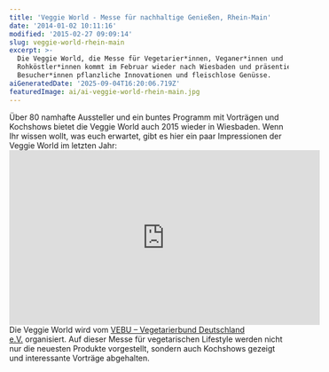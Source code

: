 ```yaml
---
title: 'Veggie World - Messe für nachhaltige Genießen, Rhein-Main'
date: '2014-01-02 10:11:16'
modified: '2015-02-27 09:09:14'
slug: veggie-world-rhein-main
excerpt: >-
  Die Veggie World, die Messe für Vegetarier*innen, Veganer*innen und
  Rohköstler*innen kommt im Februar wieder nach Wiesbaden und präsentiert den
  Besucher*innen pflanzliche Innovationen und fleischlose Genüsse.
aiGeneratedDate: '2025-09-04T16:20:06.719Z'
featuredImage: ai/ai-veggie-world-rhein-main.jpg
---
```


Über 80 namhafte Aussteller und ein buntes Programm mit Vorträgen und Kochshows bietet die Veggie World auch 2015 wieder in Wiesbaden. Wenn Ihr wissen wollt, was euch erwartet, gibt es hier ein paar Impressionen der Veggie World im letzten Jahr: <iframe src="https://www.youtube.com/embed/hrG9wE2Wm9Q" width="560" height="315" frameborder="0" allowfullscreen="allowfullscreen"></iframe>Die Veggie World wird vom [VEBU – Vegetarierbund Deutschland e.V.](http://www.vebu.de/ "Vebu") organisiert. Auf dieser Messe für vegetarischen Lifestyle werden nicht nur die neuesten Produkte vorgestellt, sondern auch Kochshows gezeigt und interessante Vorträge abgehalten.
